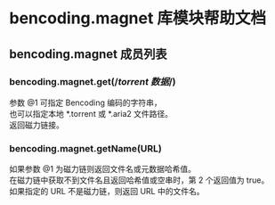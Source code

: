 # bencoding.magnet 库模块帮助文档

<a id="bencoding.magnet"></a>
## bencoding.magnet 成员列表


<a id="bencoding.magnet.get"></a>
### bencoding.magnet.get(/*torrent 数据*/) 
 参数 @1 可指定 Bencoding 编码的字符串，  
也可以指定本地 *.torrent 或 *.aria2 文件路径。  
返回磁力链接。

<a id="bencoding.magnet.getName"></a>
### bencoding.magnet.getName(URL) 
 如果参数 @1 为磁力链则返回文件名或元数据哈希值。  
在磁力链中获取不到文件名且返回哈希值或空串时，第 2 个返回值为 true。  
如果指定的 URL 不是磁力链，则返回 URL 中的文件名。

